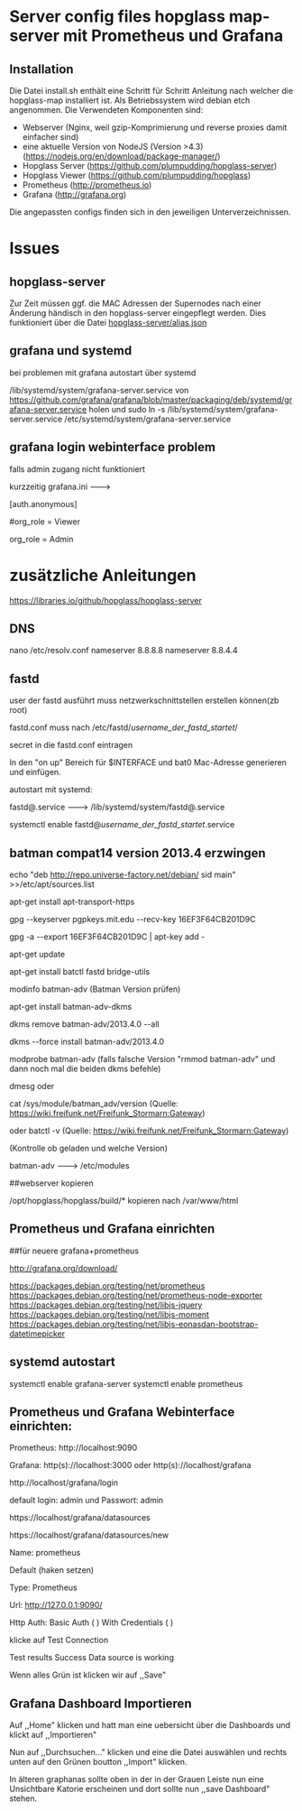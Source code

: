# Server config files hopglass map-server mit Prometheus und Grafana

## Installation

Die Datei install.sh enthält eine Schritt für Schritt Anleitung nach welcher die hopglass-map installiert ist. Als Betriebssystem wird debian etch angenommen. Die Verwendeten Komponenten sind:

- Webserver (Nginx, weil gzip-Komprimierung und reverse proxies damit einfacher sind)
- eine aktuelle Version von NodeJS (Version >4.3) (https://nodejs.org/en/download/package-manager/)
- Hopglass Server (https://github.com/plumpudding/hopglass-server)
- Hopglass Viewer (https://github.com/plumpudding/hopglass)
- Prometheus (http://prometheus.io)
- Grafana (http://grafana.org)

Die angepassten configs finden sich in den jeweiligen Unterverzeichnissen.


# Issues

## hopglass-server
Zur Zeit müssen ggf. die MAC Adressen der Supernodes nach einer Änderung händisch in den hopglass-server eingepflegt werden. Dies funktioniert über die Datei [hopglass-server/alias.json](hopglass-server/alias.json)

## grafana und systemd
bei problemen mit grafana autostart über systemd

/lib/systemd/system/grafana-server.service von https://github.com/grafana/grafana/blob/master/packaging/deb/systemd/grafana-server.service holen
und
sudo ln -s /lib/systemd/system/grafana-server.service /etc/systemd/system/grafana-server.service

## grafana login webinterface problem 
falls admin zugang nicht funktioniert

kurzzeitig grafana.ini ---> 

[auth.anonymous]

#org_role = Viewer

org_role = Admin


# zusätzliche Anleitungen

https://libraries.io/github/hopglass/hopglass-server

## DNS
nano /etc/resolv.conf
nameserver 8.8.8.8
nameserver 8.8.4.4


## fastd
user der fastd ausführt muss netzwerkschnittstellen erstellen können(zb root)

fastd.conf muss nach /etc/fastd/_username_der_fastd_startet_/

secret in die fastd.conf eintragen

In den "on up" Bereich für $INTERFACE und bat0 Mac-Adresse generieren und einfügen.



autostart mit systemd:

fastd@.service ---> /lib/systemd/system/fastd@.service

systemctl enable fastd@_username_der_fastd_startet_.service


## batman compat14 version 2013.4 erzwingen

echo "deb http://repo.universe-factory.net/debian/ sid main" >>/etc/apt/sources.list

apt-get install apt-transport-https 

gpg --keyserver pgpkeys.mit.edu --recv-key  16EF3F64CB201D9C

gpg -a --export 16EF3F64CB201D9C | apt-key add -

apt-get update

apt-get install batctl fastd bridge-utils

modinfo batman-adv (Batman Version prüfen)

apt-get install batman-adv-dkms

dkms remove batman-adv/2013.4.0 --all

dkms --force install batman-adv/2013.4.0

modprobe batman-adv (falls falsche Version "rmmod batman-adv" und dann noch mal die beiden dkms befehle)

dmesg oder 

cat /sys/module/batman_adv/version (Quelle: https://wiki.freifunk.net/Freifunk_Stormarn:Gateway)

oder batctl -v (Quelle: https://wiki.freifunk.net/Freifunk_Stormarn:Gateway)

(Kontrolle ob geladen und welche Version)

 
 

batman-adv ---> /etc/modules

##webserver kopieren

/opt/hopglass/hopglass/build/* kopieren nach /var/www/html


## Prometheus und Grafana einrichten

##für neuere grafana+prometheus

http://grafana.org/download/

https://packages.debian.org/testing/net/prometheus 
https://packages.debian.org/testing/net/prometheus-node-exporter
https://packages.debian.org/testing/net/libjs-jquery
https://packages.debian.org/testing/net/libjs-moment
https://packages.debian.org/testing/net/libjs-eonasdan-bootstrap-datetimepicker


## systemd autostart
systemctl enable grafana-server
systemctl enable prometheus


## Prometheus und Grafana Webinterface einrichten:

Prometheus: http://localhost:9090

Grafana: http(s)://localhost:3000 oder  http(s)://localhost/grafana

http://localhost/grafana/login

default login: admin und Passwort: admin

https://localhost/grafana/datasources

https://localhost/grafana/datasources/new



Name: prometheus

Default (haken setzen)

Type: Prometheus

Url: http://127.0.0.1:9090/

Http Auth: Basic Auth ( ) With Credentials ( )

klicke auf Test Connection

Test results
Success
Data source is working

Wenn alles Grün ist klicken wir auf ,,Save"


## Grafana Dashboard Importieren
Auf ,,Home" klicken und hatt man eine uebersicht über die Dashboards und klickt auf ,,Importieren"

Nun auf ,,Durchsuchen..." klicken und eine die Datei auswählen und rechts unten auf den Grünen boutton ,,Import" klicken.

In älteren graphanas sollte oben in der in der Grauen Leiste nun eine Unsichtbare Katorie erscheinen und dort sollte nun ,,save Dashboard" stehen.




